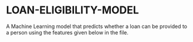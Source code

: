 # LOAN-ELIGIBILITY-MODEL
A Machine Learning model that predicts whether a loan can be provided to a person using the features given below in the file.
